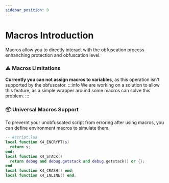 ```yaml
---
sidebar_position: 0
---
```


# Macros Introduction

Macros allow you to directly interact with the obfuscation process enhanching protection and obfuscation level.

### ⚠️ Macros Limitations

**Currently you can not assign macros to variables**, as this operation isn't supported by the obfuscator.
:::info
We are working on a solution to allow this feature, as a simple wrapper around some macros can solve this problem.
:::

### 📦 Universal Macros Support

To prevernt your unobfuscated script from erroring after using macros, you can define environment macros to simulate them.

```lua
-- #script.lua
local function K4_ENCRYPT(s)
  return s;
end;
local function K4_STACK()
  return debug and debug.getstack and debug.getstack() or {};
end
local function K4_CRASH() end;
local function K4_INLINE() end;
```
